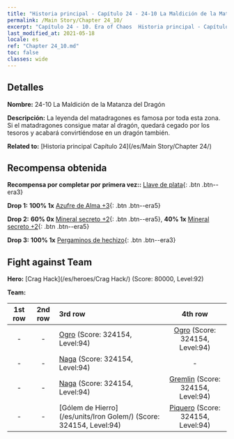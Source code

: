 ```yaml
---
title: "Historia principal - Capítulo 24 - 24-10 La Maldición de la Matanza del Dragón"
permalink: /Main Story/Chapter 24_10/
excerpt: "Capítulo 24 - 10. Era of Chaos  Historia principal - Capítulo 24_10. 24-10 La Maldición de la Matanza del Dragón"
last_modified_at: 2021-05-18
locale: es
ref: "Chapter 24_10.md"
toc: false
classes: wide
---
```


## Detalles

 **Nombre:** 24-10 La Maldición de la Matanza del Dragón

 **Descripción:** La leyenda del matadragones es famosa por toda esta zona. Si el matadragones consigue matar al dragón, quedará cegado por los tesoros y acabará convirtiéndose en un dragón también.

 **Related to:** [Historia principal Capítulo 24](/es/Main Story/Chapter 24/)

## Recompensa obtenida

 **Recompensa por completar por primera vez::** [Llave de plata](/ItemsES/con_693/){: .btn .btn--era3}

 **Drop 1:** **100% 1x** [Azufre de Alma +3](/ItemsES/mat_85/){: .btn .btn--era5}

 **Drop 2:** **60% 0x** [Mineral secreto +2](/ItemsES/mat_75/){: .btn .btn--era5}, **40% 1x** [Mineral secreto +2](/ItemsES/mat_75/){: .btn .btn--era5}

 **Drop 3:** **100% 1x** [Pergaminos de hechizo](/ItemsES/con_694/){: .btn .btn--era3}


## Fight against Team
 **Hero:** [Crag Hack](/es/heroes/Crag Hack/) (Score: 80000, Level:92)

 **Team:**


  | 1st row | 2nd row | 3rd row | 4th row |
  |:----:|:----:|:----|:----:|
  | - | - | [Ogro](/es/units/Ogre/) (Score: 324154, Level:94)  | [Ogro](/es/units/Ogre/) (Score: 324154, Level:94)  |
  | - | - | [Naga](/es/units/Naga/) (Score: 324154, Level:94)  | - |
  | - | - | [Naga](/es/units/Naga/) (Score: 324154, Level:94)  | [Gremlin](/es/units/Gremlin/) (Score: 324154, Level:94)  |
  | - | - | [Gólem de Hierro](/es/units/Iron Golem/) (Score: 324154, Level:94)  | [Piquero](/es/units/Pikeman/) (Score: 324154, Level:94)  |


